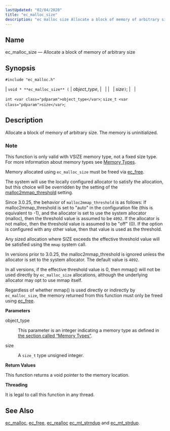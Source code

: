 ```yaml
---
lastUpdated: "02/04/2020"
title: "ec_malloc_size"
description: "ec malloc size Allocate a block of memory of arbitrary size void ec malloc size object type size int object type size t size Allocate a block of memory of arbitrary size The memory is uninitialized This function is only valid with VSIZE memory type not a fixed size type..."
---
```


<a name="apis.ec_malloc_size"></a> 
## Name

ec_malloc_size — Allocate a block of memory of arbitrary size

## Synopsis

`#include "ec_malloc.h"`

| `void * **ec_malloc_size** (` | <var class="pdparam">object_type</var>, |   |
|   | <var class="pdparam">size</var>`)`; |   |

`int <var class="pdparam">object_type</var>`;
`size_t <var class="pdparam">size</var>`;<a name="idp54698816"></a> 
## Description

Allocate a block of memory of arbitrary size. The memory is uninitialized.

### Note

This function is only valid with VSIZE memory type, not a fixed size type. For more information about memory types see [Memory Types](/momentum/3/3-api/arch-primary-apis#arch.memory.types).

Memory allocated using `ec_malloc_size` must be freed via [ec_free](/momentum/3/3-api/apis-ec-free).

The system will use the locally configured allocator to satisfy the allocation, but this choice will be overridden by the setting of the [malloc2mmap_threshold](/momentum/3/3-reference/3-reference-conf-ref-malloc-2-mmap-threshold) setting.

Since 3.0.25, the behavior of `malloc2mmap_threshold` is as follows: If malloc2mmap_threshold is set to "auto" in the configuration file (this is equivalent to -1), and the allocator is set to use the system allocator (malloc), then the threshold value is assumed to be `4092`. If the allocator is not malloc, then the threshold value is assumed to be "off" (0). If the option is configured with any other value, then that value is used as the threshold.

Any sized allocation where SIZE exceeds the effective threshold value will be satisfied using the `mmap` system call.

In versions prior to 3.0.25, the malloc2mmap_threshold is ignored unless the allocator is set to the system allocator. The default value is `4092`.

In all versions, if the effective threshold value is 0, then mmap() will not be used directly by `ec_malloc_size` allocations, although the underlying allocator may opt to use mmap itself.

Regardless of whether mmap() is used directly or indirectly by `ec_malloc_size`, the memory returned from this function must only be freed using [ec_free](/momentum/3/3-api/apis-ec-free).

**<a name="idp54711168"></a> Parameters**

<dl class="variablelist">

<dt>object_type</dt>

<dd>

This parameter is an integer indicating a memory type as defined in [the section called “Memory Types”](/momentum/3/3-api/apis-ec-malloc#apis.ec_malloc.types).

</dd>

<dt>size</dt>

<dd>

A `size_t` type unsigned integer.

</dd>

</dl>

**<a name="idp54716784"></a> Return Values**

This function returns a void pointer to the memory location.

**<a name="idp54717744"></a> Threading**

It is legal to call this function in any thread.

<a name="idp54718848"></a> 
## See Also

[ec_malloc](/momentum/3/3-api/apis-ec-malloc), [ec_free](/momentum/3/3-api/apis-ec-free), [ec_realloc](/momentum/3/3-api/apis-ec-realloc) [ec_mt_strndup](/momentum/3/3-api/apis-ec-mt-strndup) and [ec_mt_strdup](/momentum/3/3-api/apis-ec-mt-strdup).